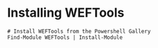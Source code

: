 # Installing WEFTools

    # Install WEFTools from the Powershell Gallery
    Find-Module WEFTools | Install-Module
